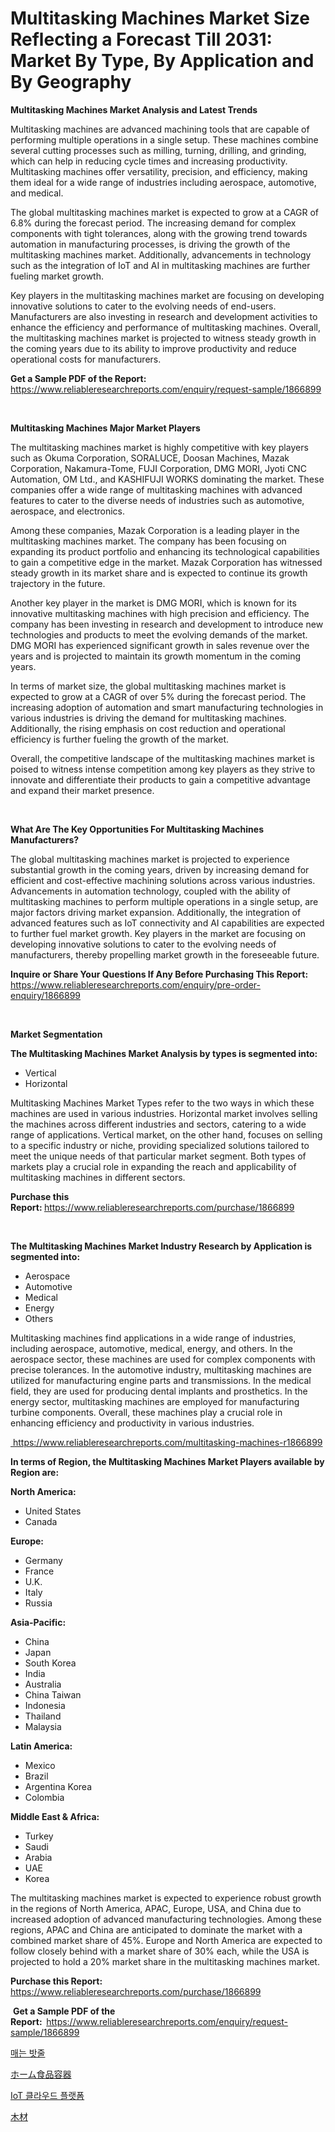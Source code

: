 <p><h1>Multitasking Machines Market Size Reflecting a Forecast Till 2031: Market By Type, By Application and By Geography</h1></p><p><strong>Multitasking Machines Market Analysis and Latest Trends</strong></p>
<p><p>Multitasking machines are advanced machining tools that are capable of performing multiple operations in a single setup. These machines combine several cutting processes such as milling, turning, drilling, and grinding, which can help in reducing cycle times and increasing productivity. Multitasking machines offer versatility, precision, and efficiency, making them ideal for a wide range of industries including aerospace, automotive, and medical.</p><p>The global multitasking machines market is expected to grow at a CAGR of 6.8% during the forecast period. The increasing demand for complex components with tight tolerances, along with the growing trend towards automation in manufacturing processes, is driving the growth of the multitasking machines market. Additionally, advancements in technology such as the integration of IoT and AI in multitasking machines are further fueling market growth.</p><p>Key players in the multitasking machines market are focusing on developing innovative solutions to cater to the evolving needs of end-users. Manufacturers are also investing in research and development activities to enhance the efficiency and performance of multitasking machines. Overall, the multitasking machines market is projected to witness steady growth in the coming years due to its ability to improve productivity and reduce operational costs for manufacturers.</p></p>
<p><strong>Get a Sample PDF of the Report:&nbsp;</strong> <a href="https://www.reliableresearchreports.com/enquiry/request-sample/1866899">https://www.reliableresearchreports.com/enquiry/request-sample/1866899</a></p>
<p>&nbsp;</p>
<p><strong>Multitasking Machines Major Market Players</strong></p>
<p><p>The multitasking machines market is highly competitive with key players such as Okuma Corporation, SORALUCE, Doosan Machines, Mazak Corporation, Nakamura-Tome, FUJI Corporation, DMG MORI, Jyoti CNC Automation, OM Ltd., and KASHIFUJI WORKS dominating the market. These companies offer a wide range of multitasking machines with advanced features to cater to the diverse needs of industries such as automotive, aerospace, and electronics.</p><p>Among these companies, Mazak Corporation is a leading player in the multitasking machines market. The company has been focusing on expanding its product portfolio and enhancing its technological capabilities to gain a competitive edge in the market. Mazak Corporation has witnessed steady growth in its market share and is expected to continue its growth trajectory in the future.</p><p>Another key player in the market is DMG MORI, which is known for its innovative multitasking machines with high precision and efficiency. The company has been investing in research and development to introduce new technologies and products to meet the evolving demands of the market. DMG MORI has experienced significant growth in sales revenue over the years and is projected to maintain its growth momentum in the coming years.</p><p>In terms of market size, the global multitasking machines market is expected to grow at a CAGR of over 5% during the forecast period. The increasing adoption of automation and smart manufacturing technologies in various industries is driving the demand for multitasking machines. Additionally, the rising emphasis on cost reduction and operational efficiency is further fueling the growth of the market.</p><p>Overall, the competitive landscape of the multitasking machines market is poised to witness intense competition among key players as they strive to innovate and differentiate their products to gain a competitive advantage and expand their market presence.</p></p>
<p>&nbsp;</p>
<p><strong>What Are The Key Opportunities For Multitasking Machines Manufacturers?</strong></p>
<p><p>The global multitasking machines market is projected to experience substantial growth in the coming years, driven by increasing demand for efficient and cost-effective machining solutions across various industries. Advancements in automation technology, coupled with the ability of multitasking machines to perform multiple operations in a single setup, are major factors driving market expansion. Additionally, the integration of advanced features such as IoT connectivity and AI capabilities are expected to further fuel market growth. Key players in the market are focusing on developing innovative solutions to cater to the evolving needs of manufacturers, thereby propelling market growth in the foreseeable future.</p></p>
<p><strong>Inquire or Share Your Questions If Any Before Purchasing This Report:</strong> <a href="https://www.reliableresearchreports.com/enquiry/pre-order-enquiry/1866899">https://www.reliableresearchreports.com/enquiry/pre-order-enquiry/1866899</a></p>
<p>&nbsp;</p>
<p><strong>Market Segmentation</strong></p>
<p><strong>The Multitasking Machines Market Analysis by types is segmented into:</strong></p>
<p><ul><li>Vertical</li><li>Horizontal</li></ul></p>
<p><p>Multitasking Machines Market Types refer to the two ways in which these machines are used in various industries. Horizontal market involves selling the machines across different industries and sectors, catering to a wide range of applications. Vertical market, on the other hand, focuses on selling to a specific industry or niche, providing specialized solutions tailored to meet the unique needs of that particular market segment. Both types of markets play a crucial role in expanding the reach and applicability of multitasking machines in different sectors.</p></p>
<p><strong>Purchase this Report:&nbsp;</strong><a href="https://www.reliableresearchreports.com/purchase/1866899">https://www.reliableresearchreports.com/purchase/1866899</a></p>
<p>&nbsp;</p>
<p><strong>The Multitasking Machines Market Industry Research by Application is segmented into:</strong></p>
<p><ul><li>Aerospace</li><li>Automotive</li><li>Medical</li><li>Energy</li><li>Others</li></ul></p>
<p><p>Multitasking machines find applications in a wide range of industries, including aerospace, automotive, medical, energy, and others. In the aerospace sector, these machines are used for complex components with precise tolerances. In the automotive industry, multitasking machines are utilized for manufacturing engine parts and transmissions. In the medical field, they are used for producing dental implants and prosthetics. In the energy sector, multitasking machines are employed for manufacturing turbine components. Overall, these machines play a crucial role in enhancing efficiency and productivity in various industries.</p></p>
<p><a href="https://www.reliableresearchreports.com/multitasking-machines-r1866899">&nbsp;https://www.reliableresearchreports.com/multitasking-machines-r1866899</a></p>
<p><strong>In terms of Region, the Multitasking Machines Market Players available by Region are:</strong></p>
<p>
    <p> <strong> North America: </strong>
        <ul>
            <li>United States</li>
            <li>Canada</li>
        </ul>
        </p> 
    <p> <strong> Europe: </strong>
        <ul>
            <li>Germany</li>
            <li>France</li>
            <li>U.K.</li>
            <li>Italy</li>
            <li>Russia</li>
        </ul>
        </p> 
    <p> <strong> Asia-Pacific: </strong>
        <ul>
            <li>China</li>
            <li>Japan</li>
            <li>South Korea</li>
            <li>India</li>
            <li>Australia</li>
            <li>China Taiwan</li>
            <li>Indonesia</li>
            <li>Thailand</li>
            <li>Malaysia</li>
        </ul>
        </p> 
    <p> <strong> Latin America: </strong>
        <ul>
            <li>Mexico</li>
            <li>Brazil</li>
            <li>Argentina Korea</li>
            <li>Colombia</li>
        </ul>
        </p> 
    <p> <strong> Middle East & Africa: </strong>
        <ul>
            <li>Turkey</li>
            <li>Saudi</li>
            <li>Arabia</li>
            <li>UAE</li>
            <li>Korea</li>
        </ul>
    </p>
    </p>
<p><p>The multitasking machines market is expected to experience robust growth in the regions of North America, APAC, Europe, USA, and China due to increased adoption of advanced manufacturing technologies. Among these regions, APAC and China are anticipated to dominate the market with a combined market share of 45%. Europe and North America are expected to follow closely behind with a market share of 30% each, while the USA is projected to hold a 20% market share in the multitasking machines market.</p></p>
<p><strong>Purchase this Report: </strong><a href="https://www.reliableresearchreports.com/purchase/1866899">https://www.reliableresearchreports.com/purchase/1866899</a></p>
<p>&nbsp;<strong>Get a Sample PDF of the Report:&nbsp;&nbsp;</strong><a href="https://www.reliableresearchreports.com/enquiry/request-sample/1866899">https://www.reliableresearchreports.com/enquiry/request-sample/1866899</a></p>
<p><strong></strong></p>
<p><p><a href="https://medium.com/@felipegrrady654556/%EB%9E%9C%EC%95%BC%EB%93%9C-%EC%8B%9C%EC%9E%A5-%EA%B7%9C%EB%AA%A8-%EC%8B%9C%EC%9E%A5-%EC%A0%84%EB%A7%9D-%EB%B0%8F-%EC%8B%9C%EC%9E%A5-%EC%98%88%EC%B8%A1-2024%EB%85%84%EB%B6%80%ED%84%B0-2031%EB%85%84-02c77f2711b7">매는 밧줄</a></p><p><a href="https://medium.com/@teridactyl90/%E3%83%9B%E3%83%BC%E3%83%A0%E3%83%95%E3%83%BC%E3%83%89%E3%82%B3%E3%83%B3%E3%83%86%E3%83%8A%E5%B8%82%E5%A0%B4%E3%81%AF-%E5%B8%82%E5%A0%B4%E3%82%B7%E3%82%A7%E3%82%A2-%E5%B8%82%E5%A0%B4%E3%83%88%E3%83%AC%E3%83%B3%E3%83%89-%E5%B8%82%E5%A0%B4%E6%88%90%E9%95%B7%E3%81%AB%E9%96%A2%E3%81%99%E3%82%8B%E6%83%85%E5%A0%B1%E3%82%92%E6%8F%90%E4%BE%9B%E3%81%97%E3%81%BE%E3%81%99-a5442bf94c5b">ホーム食品容器</a></p><p><a href="https://medium.com/@daveblock56/iot-%ED%81%B4%EB%9D%BC%EC%9A%B0%EB%93%9C-%ED%94%8C%EB%9E%AB%ED%8F%BC-%EC%8B%9C%EC%9E%A5-%EA%B7%9C%EB%AA%A8-cagr-%EB%8F%99%ED%96%A5-2024-2030-b7ab4230f864">IoT 클라우드 플랫폼</a></p><p><a href="https://medium.com/@addyserr7687/%E6%9C%A8%E6%9D%90%E5%B8%82%E5%A0%B4%E8%AA%BF%E6%9F%BB%E3%83%AC%E3%83%9D%E3%83%BC%E3%83%88-%E3%81%9D%E3%81%AE%E6%AD%B4%E5%8F%B2%E3%81%A82024%E5%B9%B4%E3%81%8B%E3%82%892031%E5%B9%B4%E3%81%AE%E4%BA%88%E6%B8%AC-945f1b9b9b85">木材</a></p></p>